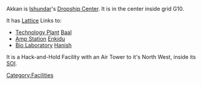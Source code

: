 Akkan is [Ishundar](Ishundar.md)'s [Dropship
Center](Dropship_Center.md). It is in the center inside grid
G10.

It has [Lattice](Lattice.md) Links to:

- [Technology Plant](Technology_Plant.md)
  [Baal](Baal.md)
- [Amp Station](Amp_Station.md) [Enkidu](Enkidu.md)
- [Bio Laboratory](Bio_Laboratory.md)
  [Hanish](Hanish.md)

It is a Hack-and-Hold Facility with an Air Tower to it's North West,
inside its [SOI](Sphere_of_Influence.md).

[Category:Facilities](Category:Facilities.md)
